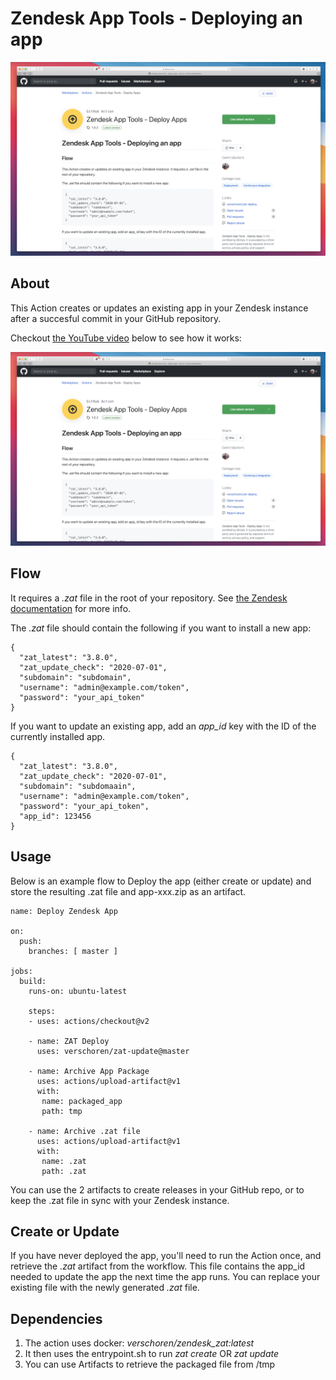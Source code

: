 # Zendesk App Tools - Deploying an app
![](screenshot.png)


## About
This Action creates or updates an existing app in your Zendesk instance after a succesful commit in your GitHub repository.

Checkout [the YouTube video](https://www.youtube.com/watch?v=nM9m_gU2sGU) below to see how it works:

[![](screenshot.png)](https://www.youtube.com/watch?v=nM9m_gU2sGU)

## Flow
It requires a *.zat* file in the root of your repository. See [the Zendesk documentation](https://developer.zendesk.com/apps/docs/developer-guide/zat) for more info.

The *.zat* file should contain the following if you want to install a new app: 

    {
      "zat_latest": "3.8.0",
      "zat_update_check": "2020-07-01",
      "subdomain": "subdomain",
      "username": "admin@example.com/token",
      "password": "your_api_token"
    }

If you want to update an existing app, add an *app_id* key with the ID of the currently installed app.

    {
      "zat_latest": "3.8.0",
      "zat_update_check": "2020-07-01",
      "subdomain": "subdomaain",
      "username": "admin@example.com/token",
      "password": "your_api_token",
      "app_id": 123456
    }

## Usage
Below is an example flow to Deploy the app (either create or update) and store the resulting .zat file and app-xxx.zip as an artifact.

    name: Deploy Zendesk App

    on:
      push:
        branches: [ master ]

    jobs:
      build:
        runs-on: ubuntu-latest

        steps:
        - uses: actions/checkout@v2

        - name: ZAT Deploy
          uses: verschoren/zat-update@master

        - name: Archive App Package
          uses: actions/upload-artifact@v1
          with:
           name: packaged_app
           path: tmp

        - name: Archive .zat file
          uses: actions/upload-artifact@v1
          with:
           name: .zat
           path: .zat

You can use the 2 artifacts to create releases in your GitHub repo, or to keep the .zat file in sync with your Zendesk instance.

## Create or Update
If you have never deployed the app, you'll need to run the Action once, and retrieve the *.zat* artifact from the workflow.
This file contains the app_id needed to update the app the next time the app runs. You can replace your existing file with the newly generated *.zat* file.

## Dependencies
1. The action uses docker: *verschoren/zendesk_zat:latest*
2. It then uses the entrypoint.sh to run *zat create* OR *zat update*
3. You can use Artifacts to retrieve the packaged file from /tmp 
